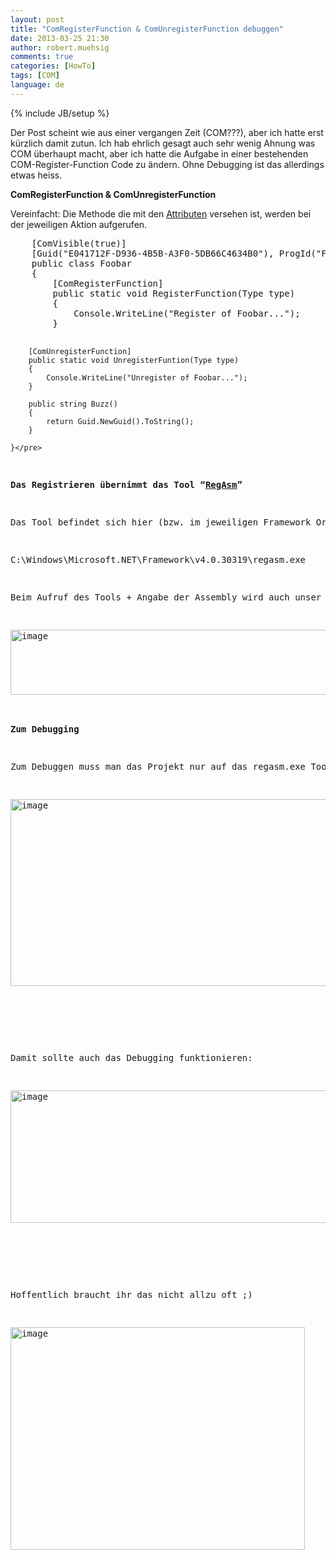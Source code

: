 ```yaml
---
layout: post
title: "ComRegisterFunction & ComUnregisterFunction debuggen"
date: 2013-03-25 21:30
author: robert.muehsig
comments: true
categories: [HowTo]
tags: [COM]
language: de
---
```

{% include JB/setup %}
<p>Der Post scheint wie aus einer vergangen Zeit (COM???), aber ich hatte erst kürzlich damit zutun. Ich hab ehrlich gesagt auch sehr wenig Ahnung was COM überhaupt macht, aber ich hatte die Aufgabe in einer bestehenden COM-Register-Function Code zu ändern. Ohne Debugging ist das allerdings etwas heiss.</p> <p><strong>ComRegisterFunction &amp; ComUnregisterFunction</strong></p> <p>Vereinfacht: Die Methode die mit den <a href="http://msdn.microsoft.com/en-us/library/system.runtime.interopservices.comregisterfunctionattribute.aspx">Attributen</a> versehen ist, werden bei der jeweiligen Aktion aufgerufen.</p><pre class="brush: csharp; auto-links: true; collapse: false; first-line: 1; gutter: true; html-script: false; light: false; ruler: false; smart-tabs: true; tab-size: 4; toolbar: true;">    [ComVisible(true)]
    [Guid("E041712F-D936-4B5B-A3F0-5DB66C4634B0"), ProgId("Foobar")]
    public class Foobar
    {
        [ComRegisterFunction]
        public static void RegisterFunction(Type type)
        {
            Console.WriteLine("Register of Foobar...");
        }

        [ComUnregisterFunction]
        public static void UnregisterFuntion(Type type)
        {
            Console.WriteLine("Unregister of Foobar...");
        }

        public string Buzz()
        {
            return Guid.NewGuid().ToString();
        }

    }</pre>
<p><strong>Das Registrieren übernimmt das Tool “<a href="http://msdn.microsoft.com/en-us/library/tzat5yw6(v=vs.71).aspx">RegAsm</a>”</strong></p>
<p>Das Tool befindet sich hier (bzw. im jeweiligen Framework Order):</p>
<p>C:\Windows\Microsoft.NET\Framework\v4.0.30319\regasm.exe</p>
<p>Beim Aufruf des Tools + Angabe der Assembly wird auch unser Code ausgeführt:</p>
<p><a href="{{BASE_PATH}}/assets/wp-images-de/image1795.png"><img title="image" style="border-top: 0px; border-right: 0px; border-bottom: 0px; border-left: 0px; display: inline" border="0" alt="image" src="{{BASE_PATH}}/assets/wp-images-de/image_thumb949.png" width="543" height="104"></a> </p>
<p><strong>Zum Debugging</strong></p>
<p>Zum Debuggen muss man das Projekt nur auf das regasm.exe Tool lenken und den Output als Argument mit angeben:</p>
<p><a href="{{BASE_PATH}}/assets/wp-images-de/image1796.png"><img title="image" style="border-top: 0px; border-right: 0px; border-bottom: 0px; border-left: 0px; display: inline" border="0" alt="image" src="{{BASE_PATH}}/assets/wp-images-de/image_thumb950.png" width="530" height="299"></a> </p>
<p>&nbsp;</p>
<p>Damit sollte auch das Debugging funktionieren:</p>
<p><a href="{{BASE_PATH}}/assets/wp-images-de/image1797.png"><img title="image" style="border-top: 0px; border-right: 0px; border-bottom: 0px; border-left: 0px; display: inline" border="0" alt="image" src="{{BASE_PATH}}/assets/wp-images-de/image_thumb951.png" width="536" height="212"></a> </p>
<p>&nbsp;</p>
<p>Hoffentlich braucht ihr das nicht allzu oft ;)</p>
<p><a href="{{BASE_PATH}}/assets/wp-images-de/image1799.png"><img title="image" style="border-top: 0px; border-right: 0px; border-bottom: 0px; border-left: 0px; display: inline" border="0" alt="image" src="{{BASE_PATH}}/assets/wp-images-de/image_thumb953.png" width="471" height="356"></a></p>
